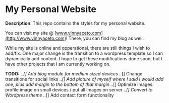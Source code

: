 My Personal Website
===================

**Description**: This repo contains the styles for my personal website.

You can visit my site @ [www.vinnyaceto.com](http://www.vinnyaceto.com)!  There, you can find my blog as well.

While my site is online and opperational, there are still things I wish to add/fix. One major change is the 
transition to a wordpress template so I can dynamically add content.  I hope to get these modifications done
soon, but I have other projects that I am currently working on.

**TODO:**
..*[] Add blog module for medium sized devices
..*[] Change transitions for social links
..*[] Add picture of myself where I said I would add one, plus add margin to the bottom of that margin
..*[] Optimize images: profile image on small devices / put all images on server
..*[] Convert to Wordpress theme
..*[] Add contact form functionality